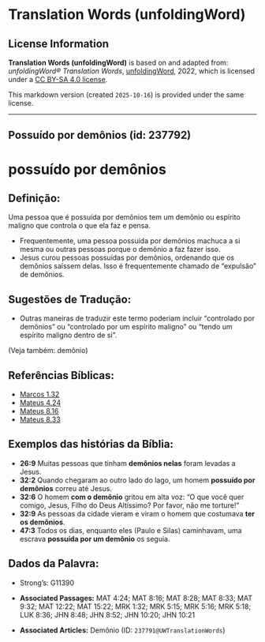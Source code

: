 # Translation Words (unfoldingWord)

## License Information

**Translation Words (unfoldingWord)** is based on and adapted from: _unfoldingWord® Translation Words_, [unfoldingWord](https://unfoldingword.org/utw), 2022, which is licensed under a [CC BY-SA 4.0 license](https://creativecommons.org/licenses/by-sa/4.0/legalcode.en).

This markdown version (created `2025-10-16`) is provided under the same license.



--------------------------------

## Possuído por demônios (id: 237792)

possuído por demônios
=====================

Definição:
----------

Uma pessoa que é possuída por demônios tem um demônio ou espírito maligno que controla o que ela faz e pensa.

* Frequentemente, uma pessoa possuída por demônios machuca a si mesma ou outras pessoas porque o demônio a faz fazer isso.
* Jesus curou pessoas possuídas por demônios, ordenando que os demônios saíssem delas. Isso é frequentemente chamado de “expulsão” de demônios.

Sugestões de Tradução:
----------------------

* Outras maneiras de traduzir este termo poderiam incluir “controlado por demônios” ou “controlado por um espírito maligno” ou “tendo um espírito maligno dentro de si”.

(Veja também: demônio)

Referências Bíblicas:
---------------------

* [Marcos 1\.32](https://ref.ly/Mark1:32)
* [Mateus 4\.24](https://ref.ly/Matt4:24)
* [Mateus 8\.16](https://ref.ly/Matt8:16)
* [Mateus 8\.33](https://ref.ly/Matt8:33)

Exemplos das histórias da Bíblia:
---------------------------------

* **26:9** Muitas pessoas que tinham **demônios nelas** foram levadas a Jesus.
* **32:2** Quando chegaram ao outro lado do lago, um homem **possuído por demônios** correu até Jesus.
* **32:6** O homem **com o demônio** gritou em alta voz: “O que você quer comigo, Jesus, Filho do Deus Altíssimo? Por favor, não me torture!”
* **32:9** As pessoas da cidade vieram e viram o homem que costumava **ter os demônios**.
* **47:3** Todos os dias, enquanto eles (Paulo e Silas) caminhavam, uma escrava **possuída por um demônio** os seguia.

Dados da Palavra:
-----------------

* Strong’s: G11390

* **Associated Passages:** MAT 4:24; MAT 8:16; MAT 8:28; MAT 8:33; MAT 9:32; MAT 12:22; MAT 15:22; MRK 1:32; MRK 5:15; MRK 5:16; MRK 5:18; LUK 8:36; JHN 8:48; JHN 8:52; JHN 10:20; JHN 10:21
* **Associated Articles:** Demônio (ID: `237791@UWTranslationWords`)

